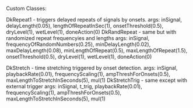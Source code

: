 Custom Classes:

DkRepeat1 - triggers delayed repeats of signals by onsets.
    args: inSignal, delayLength(0.05), lengthOfRepeatInSec(1), onsetThreshold(0.5), dryLevel(1), wetLevel(1), doneAction(0)
DkRandRepeat - same but with randomized repeat frequencyies and lengths
    args: inSignal, frequencyOfRandomNumbers(0.25), minDelayLength(0.02), maxDelayLength(0.08), minLengthOfRepeat(0.5), maxLengthOfRepeat(1.5),
          onsetThreshold(0.5), dryLevel(1), wetLevel(1), doneAction(0)


DkStretch - time stretching triggered by onset detection.
    args: inSignal, playbackRate(0.01), frequencyScaling(1), ampThreshForOnsets(0.5), maxLengthToStretchInSeconds(5), mul(1)
DkStretchTrig - same except with external trigger
    args: inSignal, t_trig, playbackRate(0.01), frequencyScaling(1), ampThreshForOnsets(0.5), maxLengthToStretchInSeconds(5), mul(1)
